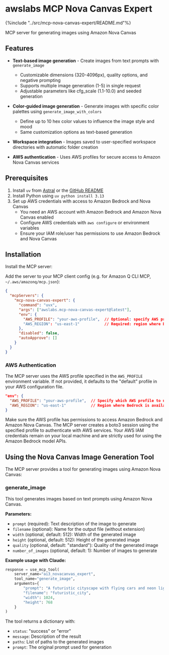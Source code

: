# awslabs MCP Nova Canvas Expert

{%include "../src/mcp-nova-canvas-expert/README.md"%}

MCP server for generating images using Amazon Nova Canvas

## Features

- **Text-based image generation** - Create images from text prompts with `generate_image`
  - Customizable dimensions (320-4096px), quality options, and negative prompting
  - Supports multiple image generation (1-5) in single request
  - Adjustable parameters like cfg_scale (1.1-10.0) and seeded generation

- **Color-guided image generation** - Generate images with specific color palettes using `generate_image_with_colors`
  - Define up to 10 hex color values to influence the image style and mood
  - Same customization options as text-based generation

- **Workspace integration** - Images saved to user-specified workspace directories with automatic folder creation

- **AWS authentication** - Uses AWS profiles for secure access to Amazon Nova Canvas services

## Prerequisites

1. Install `uv` from [Astral](https://docs.astral.sh/uv/getting-started/installation/) or the [GitHub README](https://github.com/astral-sh/uv#installation)
2. Install Python using `uv python install 3.13`
3. Set up AWS credentials with access to Amazon Bedrock and Nova Canvas
   - You need an AWS account with Amazon Bedrock and Amazon Nova Canvas enabled
   - Configure AWS credentials with `aws configure` or environment variables
   - Ensure your IAM role/user has permissions to use Amazon Bedrock and Nova Canvas

## Installation

Install the MCP server:

Add the server to your MCP client config (e.g. for Amazon Q CLI MCP, `~/.aws/amazonq/mcp.json`):

```json
{
  "mcpServers": {
    "mcp-nova-canvas-expert": {
      "command": "uvx",
      "args": ["awslabs.mcp-nova-canvas-expert@latest"],
      "env": {
        "AWS_PROFILE": "your-aws-profile",  // Optional: specify AWS profile
        "AWS_REGION": "us-east-1"           // Required: region where Bedrock is available
      },
      "disabled": false,
      "autoApprove": []
    }
  }
}
```

### AWS Authentication

The MCP server uses the AWS profile specified in the `AWS_PROFILE` environment variable. If not provided, it defaults to the "default" profile in your AWS configuration file.

```json
"env": {
  "AWS_PROFILE": "your-aws-profile",  // Specify which AWS profile to use
  "AWS_REGION": "us-east-1"           // Region where Bedrock is available
}
```

Make sure the AWS profile has permissions to access Amazon Bedrock and Amazon Nova Canvas. The MCP server creates a boto3 session using the specified profile to authenticate with AWS services. Your AWS IAM credentials remain on your local machine and are strictly used for using the Amazon Bedrock model APIs.

## Using the Nova Canvas Image Generation Tool

The MCP server provides a tool for generating images using Amazon Nova Canvas:

### generate_image

This tool generates images based on text prompts using Amazon Nova Canvas.

**Parameters:**

- `prompt` (required): Text description of the image to generate
- `filename` (optional): Name for the output file (without extension)
- `width` (optional, default: 512): Width of the generated image
- `height` (optional, default: 512): Height of the generated image
- `quality` (optional, default: "standard"): Quality of the generated image
- `number_of_images` (optional, default: 1): Number of images to generate

**Example usage with Claude:**

```python
response = use_mcp_tool(
    server_name="ai3_novacanvas_expert",
    tool_name="generate_image",
    arguments={
        "prompt": "A futuristic cityscape with flying cars and neon lights",
        "filename": "futuristic_city",
        "width": 1024,
        "height": 768
    }
)
```

The tool returns a dictionary with:

- `status`: "success" or "error"
- `message`: Description of the result
- `paths`: List of paths to the generated images
- `prompt`: The original prompt used for generation
